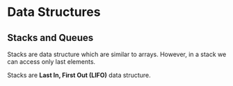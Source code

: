 # Data Structures
## Stacks and Queues

Stacks are data structure which are similar to arrays. However, in a stack we can access only last elements.    

Stacks are **Last In, First Out (LIFO)** data structure.
